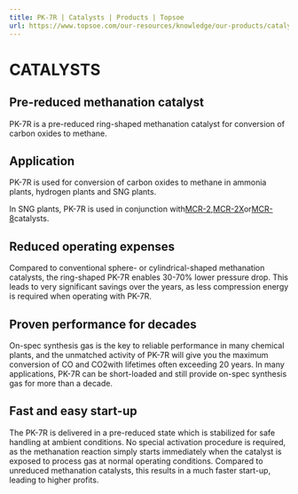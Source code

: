 ```yaml
---
title: PK-7R | Catalysts | Products | Topsoe
url: https://www.topsoe.com/our-resources/knowledge/our-products/catalysts/pk-7r#main-content
---
```


# CATALYSTS

## Pre-reduced methanation catalyst

PK-7R is a pre-reduced ring-shaped methanation catalyst for conversion of carbon oxides to methane.

## Application

PK-7R is used for conversion of carbon oxides to methane in ammonia plants, hydrogen plants and SNG plants.

In SNG plants, PK-7R is used in conjunction with[MCR-2](/products/catalysts/mcr-2),[MCR-2X](/products/catalysts/mcr-2x)or[MCR-8](/products/catalysts/mcr-8)catalysts.

## Reduced operating expenses

Compared to conventional sphere- or cylindrical-shaped methanation catalysts, the ring-shaped PK-7R enables 30-70% lower pressure drop. This leads to very significant savings over the years, as less compression energy is required when operating with PK-7R.

## Proven performance for decades

On-spec synthesis gas is the key to reliable performance in many chemical plants, and the unmatched activity of PK-7R will give you the maximum conversion of CO and CO2with lifetimes often exceeding 20 years. In many applications, PK-7R can be short-loaded and still provide on-spec synthesis gas for more than a decade.

## Fast and easy start-up

The PK-7R is delivered in a pre-reduced state which is stabilized for safe handling at ambient conditions. No special activation procedure is required, as the methanation reaction simply starts immediately when the catalyst is exposed to process gas at normal operating conditions. Compared to unreduced methanation catalysts, this results in a much faster start-up, leading to higher profits.